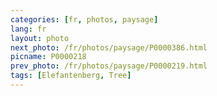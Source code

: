 ```yaml
---
categories: [fr, photos, paysage]
lang: fr
layout: photo
next_photo: /fr/photos/paysage/P0000386.html
picname: P0000218
prev_photo: /fr/photos/paysage/P0000219.html
tags: [Elefantenberg, Tree]
---
```

